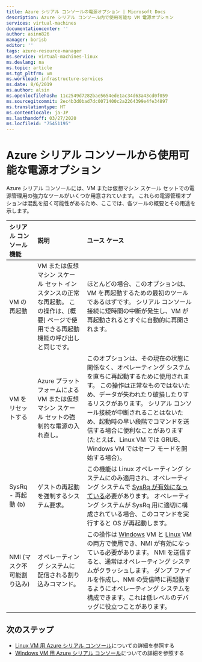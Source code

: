 ```yaml
---
title: Azure シリアル コンソールの電源オプション | Microsoft Docs
description: Azure シリアル コンソール内で使用可能な VM 電源オプション
services: virtual-machines
documentationcenter: ''
author: asinn826
manager: borisb
editor: ''
tags: azure-resource-manager
ms.service: virtual-machines-linux
ms.devlang: na
ms.topic: article
ms.tgt_pltfrm: vm
ms.workload: infrastructure-services
ms.date: 8/6/2019
ms.author: alsin
ms.openlocfilehash: 11c2549d7282bae5654ede1ac34d63a43cd0f059
ms.sourcegitcommit: 2ec4b3d0bad7dc0071400c2a2264399e4fe34897
ms.translationtype: HT
ms.contentlocale: ja-JP
ms.lasthandoff: 03/27/2020
ms.locfileid: "75451195"
---
```

# <a name="power-options-available-from-the-azure-serial-console"></a>Azure シリアル コンソールから使用可能な電源オプション

Azure シリアル コンソールには、VM または仮想マシン スケール セットでの電源管理用の強力なツールがいくつか用意されています。 これらの電源管理オプションは混乱を招く可能性があるため、ここでは、各ツールの概要とその用途を示します。

シリアル コンソール機能 | 説明 | ユース ケース
:----------------------|:------------|:---------
VM の再起動 | VM または仮想マシン スケール セット インスタンスの正常な再起動。 この操作は、[概要] ページで使用できる再起動機能の呼び出しと同じです。 | ほとんどの場合、このオプションは、VM を再起動するための最初のツールであるはずです。 シリアル コンソール接続に短時間の中断が発生し、VM が再起動されるとすぐに自動的に再開されます。
VM をリセットする | Azure プラットフォームによる VM または仮想マシン スケール セットの強制的な電源の入れ直し。 | このオプションは、その現在の状態に関係なく、オペレーティング システムを直ちに再起動するために使用されます。 この操作は正常なものではないため、データが失われたり破損したりするリスクがあります。 シリアル コンソール接続が中断されることはないため、起動時の早い段階でコマンドを送信する場合に便利なことがあります (たとえば、Linux VM では GRUB、Windows VM ではセーフ モードを開始する場合)。
SysRq - 再起動 (b) | ゲストの再起動を強制するシステム要求。 | この機能は Linux オペレーティング システムにのみ適用され、オペレーティング システムで [SysRq が有効になっている](./serial-console-nmi-sysrq.md#system-request-sysrq)必要があります。 オペレーティング システムが SysRq 用に適切に構成されている場合、このコマンドを実行すると OS が再起動します。
NMI (マスク不可能割り込み) | オペレーティング システムに配信される割り込みコマンド。 | この操作は [Windows](./serial-console-windows.md#use-the-serial-console-for-nmi-calls) VM と [Linux](./serial-console-nmi-sysrq.md#non-maskable-interrupt-nmi) VM の両方で使用でき、NMI が有効になっている必要があります。 NMI を送信すると、通常はオペレーティング システムがクラッシュします。 ダンプ ファイルを作成し、NMI の受信時に再起動するようにオペレーティング システムを構成できます。これは低レベルのデバッグに役立つことがあります。

## <a name="next-steps"></a>次のステップ
* [Linux VM 用 Azure シリアル コンソール](./serial-console-linux.md)についての詳細を参照する
* [Windows VM 用 Azure シリアル コンソール](./serial-console-windows.md)についての詳細を参照する